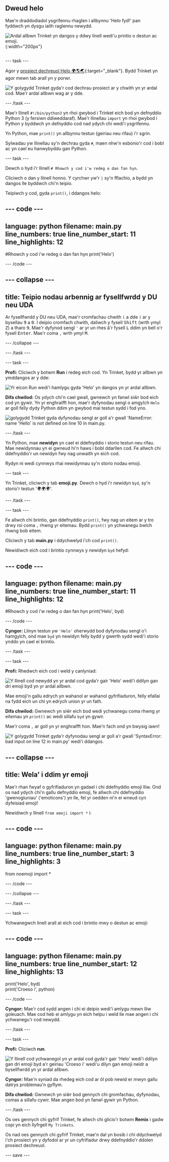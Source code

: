 ## Dweud helo

<div style="display: flex; flex-wrap: wrap">
<div style="flex-basis: 200px; flex-grow: 1; margin-right: 15px;">
Mae'n draddodiadol ysgrifennu rhaglen i allbynnu 'Helo fyd!' pan fyddwch yn dysgu iaith raglennu newydd.
</div>
<div>

![Ardal allbwn Trinket yn dangos y ddwy linell wedi'u printio o destun ac emoji.](images/say_hello.png){:width="200px"}

</div>
</div>

--- task ---

Agor y [prosiect dechreuol Helo 🌍🌎🌏](https://trinket.io/python/13f08c7f8a){:target="_blank"}. Bydd Trinket yn agor mewn tab arall yn y porwr.

![Y golygydd Trinket gyda'r cod dechrau prosiect ar y chwith yn yr ardal cod. Mae'r ardal allbwn wag ar y dde.](images/starter_project.png)

--- /task ---

Mae'r llinell `#!/bin/python3` yn rhoi gwybod i Trinket eich bod yn defnyddio Python 3 (y fersiwn ddiweddaraf). Mae'r llinellau `import` yn rhoi gwybod i Python y byddwch yn defnyddio cod nad ydych chi wedi'i ysgrifennu.

Yn Python, mae `print()` yn allbynnu testun (geiriau neu rifau) i'r sgrin.

Sylwadau yw llinellau sy'n dechrau gyda `#`, maen nhw'n esbonio'r cod i bobl ac yn cael eu hanwybyddu gan Python.

--- task ---

Dewch o hyd i'r llinell `# Rhowch y cod i'w redeg o dan fan hyn`.

Cliciwch o dan y llinell honno. Y cyrchwr yw'r `|` sy'n fflachio, a bydd yn dangos lle byddwch chi'n teipio.

Teipiwch y cod, gyda `print()`, i ddangos helo:

--- code ---
---
language: python 
filename: main.py 
line_numbers: true 
line_number_start: 11
line_highlights: 12
---

#Rhowch y cod i'w redeg o dan fan hyn
print('Helo')

--- /code ---

--- collapse ---
---
title: Teipio nodau arbennig ar fysellfwrdd y DU neu UDA
---

Ar fysellfwrdd y DU neu UDA, mae'r cromfachau chwith `(` a dde `)` ar y bysellau <kbd>9</kbd> a <kbd>0</kbd>. I deipio cromfach chwith, daliwch y fysell <kbd>Shift</kbd> (wrth ymyl <kbd>Z</kbd>) a tharo <kbd>9</kbd>. Mae'r dyfynod sengl `'` ar yr un rhes â'r fysell <kbd>L</kbd> ddim yn bell o'r fysell <kbd>Enter</kbd>. Mae'r coma `,` wrth ymyl <kbd>M</kbd>.

--- /collapse ---

--- /task ---

--- task ---

**Profi:** Cliciwch y botwm **Run** i redeg eich cod. Yn Trinket, bydd yr allbwn yn ymddangos ar y dde:

![Yr eicon Run wedi'i hamlygu gyda 'Helo' yn dangos yn yr ardal allbwn. ](images/run_hello.png)

**Difa chwilod:** Os ydych chi'n cael gwall, gwnewch yn fanwl siŵr bod eich cod yn gywir. Yn yr enghraifft hon, mae'r dyfynodau sengl o amgylch `Helo` ar goll felly dydy Python ddim yn gwybod mai testun sydd i fod yno.

![golygydd Trinket gyda dyfynodau sengl ar goll a'r gwall 'NameError: name 'Hello' is not defined on line 10 in main.py.](images/hello_error.png)

--- /task ---

Yn Python, mae **newidyn** yn cael ei ddefnyddio i storio testun neu rifau. Mae newidynnau yn ei gwneud hi'n haws i bobl ddarllen cod. Fe allwch chi ddefnyddio'r un newidyn fwy nag unwaith yn eich cod.

Rydyn ni wedi cynnwys rhai newidynnau sy'n storio nodau emoji.

--- task ---

Yn Trinket, cliciwch y tab **emoji.py**. Dewch o hyd i'r newidyn `byd`, sy'n storio'r testun '🌍🌍🌍'.

--- /task --- 

--- task ---

Fe allwch chi brintio, gan ddefnyddio `print()`, fwy nag un eitem ar y tro drwy roi coma `,` rhwng yr eitemau. Bydd `print()` yn ychwanegu bwlch rhwng bob eitem.

Cliciwch y tab **main.py** i ddychwelyd i'ch cod `print()`.

Newidiwch eich cod i brintio cynnwys y newidyn `byd` hefyd:

--- code ---
---
language: python 
filename: main.py 
line_numbers: true 
line_number_start: 11
line_highlights: 12
---

#Rhowch y cod i'w redeg o dan fan hyn
print('Helo', byd)

--- /code ---

**Cyngor:** Llinyn testun yw `'Helo'` oherwydd bod dyfynodau sengl o'i hamgylch, ond mae `byd` yn newidyn felly bydd y gwerth sydd wedi'i storio ynddo yn cael ei brintio.

--- /task ---

--- task ---

**Profi:** Rhedwch eich cod i weld y canlyniad:

![Y llinell cod newydd yn yr ardal cod gyda'r gair 'Helo' wedi'i ddilyn gan dri emoji byd yn yr ardal allbwn.](images/run_hello_world.png)

Mae emoji'n gallu edrych yn wahanol ar wahanol gyfrifiaduron, felly efallai na fydd eich un chi yn edrych union yr un fath.

**Difa chwilod:** Gwnewch yn siŵr eich bod wedi ychwanegu coma rhwng yr eitemau yn `print()` ac wedi sillafu `byd` yn gywir.

Mae'r coma `,` ar goll yn yr enghraifft hon. Mae'n fach ond yn bwysig iawn!

![Y golygydd Trinket gyda'r dyfynodau sengl ar goll a'r gwall 'SyntaxError: bad input on line 12 in main.py' wedi'i ddangos.](images/comma_error.png)

--- collapse ---
---
title: Wela' i ddim yr emoji
---

Mae'r rhan fwyaf o gyfrifiaduron yn gadael i chi ddefnyddio emoji lliw. Ond os nad ydych chi'n gallu defnyddio emoji, fe allwch chi ddefnyddio 'gwenogluniau' ('emoticons') yn lle, fel yr oedden ni'n ei wneud cyn dyfeisiad emoji!

Newidiwch y llinell `from emoji import *` i:

--- code ---
---
language: python 
filename: main.py 
line_numbers: true 
line_number_start: 3
line_highlights: 3
---

from noemoji import *

--- /code ---

--- /collapse ---

--- /task ---

--- task ---

Ychwanegwch linell arall at eich cod i brintio mwy o destun ac emoji:

--- code ---
---
language: python 
filename: main.py 
line_numbers: true 
line_number_start: 12
line_highlights: 13
---

print('Helo', byd)    
print('Croeso i', python)

--- /code ---

**Cyngor:** Mae'r cod sydd angen i chi ei deipio wedi'i amlygu mewn lliw goleuach. Mae cod heb ei amlygu yn eich helpu i weld lle mae angen i chi ychwanegu'r cod newydd.

--- /task ---

--- task ---

**Profi:** Cliciwch **run**.

![Y llinell cod ychwanegol yn yr ardal cod gyda'r gair 'Helo' wedi'i ddilyn gan dri emoji byd a'r geiriau 'Croeso i' wedi'u dilyn gan emoji neidr a bysellfwrdd yn yr ardal allbwn.](images/run_multiple.png)

**Cyngor:** Mae'n syniad da rhedeg eich cod ar ôl pob newid er mwyn gallu datrys problemau'n gyflym.

**Difa chwilod:** Gwnewch yn siŵr bod gennych chi gromfachau, dyfynodau, comas a sillafu cywir. Mae angen bod yn fanwl gywir yn Python.

--- /task ---

Os oes gennych chi gyfrif Trinket, fe allwch chi glicio'r botwm **Remix** i gadw copi yn eich llyfrgell `My Trinkets`.

Os nad oes gennych chi gyfrif Trinket, mae'n dal yn bosib i chi ddychwelyd i'ch prosiect yn y dyfodol ar yr un cyfrifiadur drwy ddefnyddio'r ddolen prosiect dechreuol.

--- save ---

